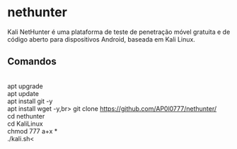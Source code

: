 # nethunter
Kali NetHunter é uma plataforma de teste de penetração móvel gratuita e de código aberto para dispositivos Android, baseada em Kali Linux.

<h2> Comandos </h2>

<br>apt upgrade<br>
apt update<br>
apt install git -y<br>
apt install wget -y,br>
git clone https://github.com/AP0l0777/nethunter/<br>
cd nethunter<br>
cd KaliLinux<br>
chmod 777 a+x *<br>
./kali.sh<
